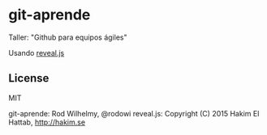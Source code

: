 # git-aprende
Taller: "Github para equipos ágiles"

Usando [reveal.js](https://github.com/hakimel/reveal.js)

## License

MIT

git-aprende: Rod Wilhelmy, @rodowi
reveal.js: Copyright (C) 2015 Hakim El Hattab, http://hakim.se

